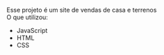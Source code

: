 Esse projeto é um site de vendas de casa e terrenos
<br/>
O que utilizou:
- JavaScript
- HTML
- CSS
